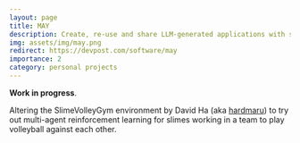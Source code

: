 ```yaml
---
layout: page
title: MAY
description: Create, re-use and share LLM-generated applications with self-debugging and semantic search. 
img: assets/img/may.png
redirect: https://devpost.com/software/may
importance: 2
category: personal projects
---
```


**Work in progress**. 

Altering the SlimeVolleyGym environment by David Ha (aka [hardmaru](https://otoro.net)) to try out multi-agent reinforcement learning for slimes working in a team to play volleyball against each other.
